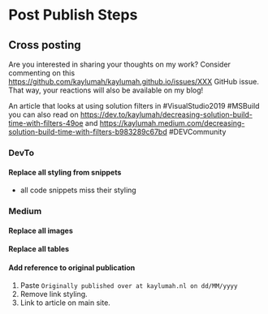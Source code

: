 # Post Publish Steps

## Cross posting

Are you interested in sharing your thoughts on my work? Consider commenting on this https://github.com/kaylumah/kaylumah.github.io/issues/XXX GitHub issue. That way, your reactions will also be available on my blog!

An article that looks at using solution filters in #VisualStudio2019 #MSBuild you can also read on https://dev.to/kaylumah/decreasing-solution-build-time-with-filters-49oe and https://kaylumah.medium.com/decreasing-solution-build-time-with-filters-b983289c67bd #DEVCommunity

### DevTo

#### Replace all styling from snippets

- all code snippets miss their styling


### Medium

#### Replace all images

#### Replace all tables

#### Add reference to original publication

1. Paste `Originally published over at kaylumah.nl on dd/MM/yyyy`
2. Remove link styling.
3. Link to article on main site.
